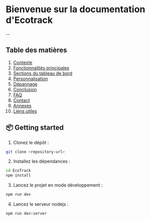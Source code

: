 # Bienvenue sur la documentation d'Ecotrack
-- 

## Table des matières
1. [Contexte](Ecotrack.md)
2. [Fonctionnalités principales](#fonctionnalités-principales)
3. [Sections du tableau de bord](#sections-du-tableau-de-bord)
4. [Personnalisation](#personnalisation)
5. [Dépannage](#dépannage)
6. [Conclusion](#conclusion)
7. [FAQ](#faq)
8. [Contact](#contact)
9. [Annexes](#annexes)
10. [Liens utiles](#liens-utiles)



## 📦 Getting started

1. Clonez le dépôt :

```bash
git clone <repository-url>
```

2. Installez les dépendances :

```bash
cd EcoTrack
npm install
```

3. Lancez le projet en mode développement :

```bash
npm run dev
```

4. Lancez le serveur nodejs :

```bash
npm run dev:server
```

